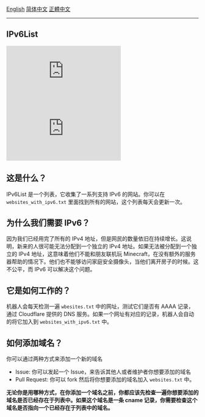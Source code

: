 [English](./README.md) [简体中文](./README-zh-CN.md) [正體中文](./README-zh-TW.md)

---
## IPv6List

[![](https://img.shields.io/badge/dynamic/json?color=red&label=所有网站&query=%24.original&url=https%3A%2F%2Fraw.githubusercontent.com%2FFledgeXu%2FIPv6List%2Fmain%2Fstatus.json)](https://raw.githubusercontent.com/FledgeXu/IPv6List/main/websites.txt)
[![](https://img.shields.io/badge/dynamic/json?color=success&label=支持%20IPv6%20的网站&query=%24.ipv6&url=https%3A%2F%2Fraw.githubusercontent.com%2FFledgeXu%2FIPv6List%2Fmain%2Fstatus.json)](https://raw.githubusercontent.com/FledgeXu/IPv6List/main/websites_with_ipv6.txt)

## 这是什么？

IPv6List 是一个列表，它收集了一系列支持 IPv6 的网站。你可以在`websites_with_ipv6.txt` 里面找到所有的网站，这个列表每天会更新一次。

## 为什么我们需要 IPv6？

因为我们已经用完了所有的 IPv4 地址，但是网民的数量依旧在持续增长。这说明，新来的人很可能无法分配到一个独立的 IPv4 地址。如果无法被分配到一个独立的 IPv4 地址，这意味着他们不能和朋友联机玩 Minecraft，在没有额外的服务器帮助的情况下。他们也不能够访问家庭安全摄像头，当他们离开房子的时候。这不公平，而 IPv6 可以解决这个问题。

## 它是如何工作的？

机器人会每天检测一遍 `wbesites.txt` 中的网址，测试它们是否有 AAAA 记录，通过 Cloudflare 提供的 DNS 服务。如果一个网址有对应的记录，机器人会自动的将它加入到 `websites_with_ipv6.txt` 中。

## 如何添加域名？

你可以通过两种方式来添加一个新的域名
- Issue: 你可以发起一个 Issue，来告诉其他人或者维护者你想要添加的域名
- Pull Request: 你可以 fork 然后将你想要添加的域名加入 `websites.txt` 中。

**无论你是用哪种方式，在你添加一个域名之前，你都应该先检查一遍你想要添加的域名是否已经存在于列表中。如果这个域名是一条 cname 记录，你需要检查这个域名是否指向一个已经存在于列表中的域名。**